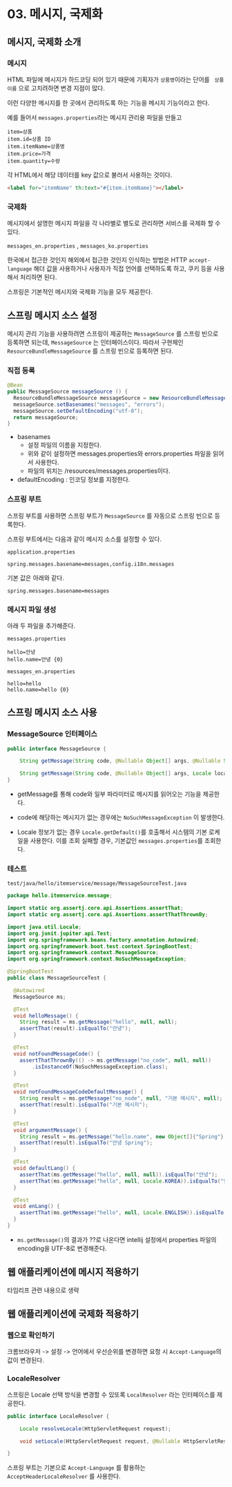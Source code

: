 # 03. 메시지, 국제화

## 메시지, 국제화 소개

### 메시지

HTML 파일에 메시지가 하드코딩 되어 있기 때문에 기획자가 `상품명`이라는 단어를 ` 상품이름` 으로 고치려하면 변경 지점이 많다.

이런 다양한 메시지를 한 곳에서 관리하도록 하는 기능을 메시지 기능이라고 한다.

예를 들어서 `messages.properties`라는 메시지 관리용 파일을 만들고

``` properties
item=상품
item.id=상품 ID
item.itemName=상품명
item.price=가격
item.quantity=수량
```



각 HTML에서 해당 데이터를 key 값으로 불러서 사용하는 것이다.

``` html
<label for="itemName" th:text="#{item.itemName}"></label>
```



### 국제화

메시지에서 설명한 메시지 파일을 각 나라별로 별도로 관리하면 서비스를 국제화 할 수 있다.

`messages_en.properties` , `messages_ko.properties`



한국에서 접근한 것인지 해외에서 접근한 것인지 인식하는 방법은 HTTP `accept-language` 해더 값을 사용하거나 사용자가 직접 언어를 선택하도록 하고, 쿠키 등을 사용해서 처리하면 된다.

스프링은 기본적인 메시지와 국제화 기능을 모두 제공한다.



## 스프링 메시지 소스 설정

메시지 관리 기능을 사용하려면 스프링이 제공하는 `MessageSource` 를 스프링 빈으로 등록하면 되는데, `MessageSource` 는 인터페이스이다. 따라서 구현체인 `ResourceBundleMessageSource` 를 스프링 빈으로 등록하면 된다.



### 직접 등록

``` java
@Bean
public MessageSource messageSource () {
  ResourceBundleMessageSource messageSource = new ResourceBundleMessageSource();
  messageSource.setBasenames("messages", "errors");
  messageSource.setDefaultEncoding("utf-8");
  return messageSource;
}
```

* basenames
    * 설정 파일의 이름을 지정한다.
    * 위와 같이 설정하면 messages.properties와 errors.properties 파일을 읽어서 사용한다.
    * 파일의 위치는 /resources/messages.properties이다.
* defaultEncoding : 인코딩 정보를 지정한다.



### 스프링 부트

스프링 부트를 사용하면 스프링 부트가 `MessageSource` 를 자동으로 스프링 빈으로 등록한다.

스프링 부트에서는 다음과 같이 메시지 소스를 설정할 수 있다.

`application.properties`

```properties
spring.messages.basename=messages,config.i18n.messages
```



기본 값은 아래와 같다.

``` properties
spring.messages.basename=messages
```



### 메시지 파일 생성

아래 두 파일을 추가해준다.

`messages.properties`

``` properties
hello=안녕 
hello.name=안녕 {0}
```



`messages_en.properties`

```properties
hello=hello
hello.name=hello {0}
```



## 스프링 메시지 소스 사용

### MessageSource 인터페이스

``` java
public interface MessageSource {

    String getMessage(String code, @Nullable Object[] args, @Nullable String defaultMessage, Locale locale);

    String getMessage(String code, @Nullable Object[] args, Locale locale) throws NoSuchMessageException;
}
```

* getMessage를 통해 code와 일부 파라미터로 메시지를 읽어오는 기능을 제공한다.

* code에 해당하는 메시지가 없는 경우에는 `NoSuchMessageException` 이 발생한다.
* Locale 정보가 없는 경우 `Locale.getDefault()`를 호출해서 시스템의 기본 로케일을 사용한다. 이를 조회 실패할 경우, 기본값인 `messages.properties`를 조회한다.

### 테스트

`test/java/hello/itemservice/message/MessageSourceTest.java`

``` java
package hello.itemservice.message;

import static org.assertj.core.api.Assertions.assertThat;
import static org.assertj.core.api.Assertions.assertThatThrownBy;

import java.util.Locale;
import org.junit.jupiter.api.Test;
import org.springframework.beans.factory.annotation.Autowired;
import org.springframework.boot.test.context.SpringBootTest;
import org.springframework.context.MessageSource;
import org.springframework.context.NoSuchMessageException;

@SpringBootTest
public class MessageSourceTest {

  @Autowired
  MessageSource ms;

  @Test
  void helloMessage() {
    String result = ms.getMessage("hello", null, null);
    assertThat(result).isEqualTo("안녕");
  }

  @Test
  void notFoundMessageCode() {
    assertThatThrownBy(() -> ms.getMessage("no_code", null, null))
        .isInstanceOf(NoSuchMessageException.class);
  }

  @Test
  void notFoundMessageCodeDefaultMessage() {
    String result = ms.getMessage("no_node", null, "기본 메시지", null);
    assertThat(result).isEqualTo("기본 메시지");
  }

  @Test
  void argumentMessage() {
    String result = ms.getMessage("hello.name", new Object[]{"Spring"}, null);
    assertThat(result).isEqualTo("안녕 Spring");
  }

  @Test
  void defaultLang() {
    assertThat(ms.getMessage("hello", null, null)).isEqualTo("안녕");
    assertThat(ms.getMessage("hello", null, Locale.KOREA)).isEqualTo("안녕");
  }

  @Test
  void enLang() {
    assertThat(ms.getMessage("hello", null, Locale.ENGLISH)).isEqualTo("hello");
  }
}
```

* `ms.getMessage()`의 결과가 ??로 나온다면 intellij 설정에서 properties 파일의 encoding을 UTF-8로 변경해준다.



## 웹 애플리케이션에 메시지 적용하기

타임리프 관련 내용으로 생략



## 웹 애플리케이션에 국제화 적용하기

### 웹으로 확인하기

크롬브라우저 -> 설정 -> 언어에서 우선순위를 변경하면 요청 시 `Accept-Language`의 값이 변경된다.



### LocaleResolver

스프링은 Locale 선택 방식을 변경할 수 있또록 `LocalResolver` 라는 인터페이스를 제공한다.

```java
public interface LocaleResolver {

	Locale resolveLocale(HttpServletRequest request);

	void setLocale(HttpServletRequest request, @Nullable HttpServletResponse response, @Nullable Locale locale);

}
```



스프링 부트는 기본으로 `Accept-Language` 를 활용하는 `AcceptHeaderLocaleResolver` 를 사용한다.